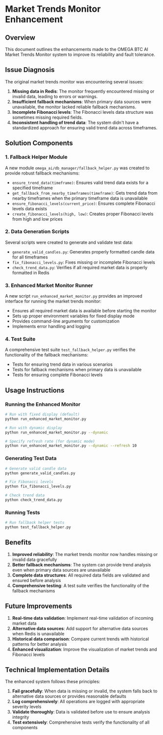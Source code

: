 # Market Trends Monitor Enhancement

## Overview

This document outlines the enhancements made to the OMEGA BTC AI Market Trends Monitor system to improve its reliability and fault tolerance.

## Issue Diagnosis

The original market trends monitor was encountering several issues:

1. **Missing data in Redis**: The monitor frequently encountered missing or invalid data, leading to errors or warnings.
2. **Insufficient fallback mechanisms**: When primary data sources were unavailable, the monitor lacked reliable fallback mechanisms.
3. **Incomplete Fibonacci levels**: The Fibonacci levels data structure was sometimes missing required fields.
4. **Inconsistent handling of trend data**: The system didn't have a standardized approach for ensuring valid trend data across timeframes.

## Solution Components

### 1. Fallback Helper Module

A new module `omega_ai/db_manager/fallback_helper.py` was created to provide robust fallback mechanisms:

- `ensure_trend_data(timeframe)`: Ensures valid trend data exists for a specified timeframe
- `get_fallback_from_nearby_timeframes(timeframe)`: Gets trend data from nearby timeframes when the primary timeframe data is unavailable
- `ensure_fibonacci_levels(current_price)`: Ensures complete Fibonacci levels data exists
- `create_fibonacci_levels(high, low)`: Creates proper Fibonacci levels from high and low prices

### 2. Data Generation Scripts

Several scripts were created to generate and validate test data:

- `generate_valid_candles.py`: Generates properly formatted candle data for all timeframes
- `fix_fibonacci_levels.py`: Fixes missing or incomplete Fibonacci levels
- `check_trend_data.py`: Verifies if all required market data is properly formatted in Redis

### 3. Enhanced Market Monitor Runner

A new script `run_enhanced_market_monitor.py` provides an improved interface for running the market trends monitor:

- Ensures all required market data is available before starting the monitor
- Sets up proper environment variables for fixed display mode
- Provides command-line arguments for customization
- Implements error handling and logging

### 4. Test Suite

A comprehensive test suite `test_fallback_helper.py` verifies the functionality of the fallback mechanisms:

- Tests for ensuring trend data in various scenarios
- Tests for fallback mechanisms when primary data is unavailable
- Tests for ensuring complete Fibonacci levels

## Usage Instructions

### Running the Enhanced Monitor

```bash
# Run with fixed display (default)
python run_enhanced_market_monitor.py

# Run with dynamic display
python run_enhanced_market_monitor.py --dynamic

# Specify refresh rate (for dynamic mode)
python run_enhanced_market_monitor.py --dynamic --refresh 10
```

### Generating Test Data

```bash
# Generate valid candle data
python generate_valid_candles.py

# Fix Fibonacci levels
python fix_fibonacci_levels.py

# Check trend data
python check_trend_data.py
```

### Running Tests

```bash
# Run fallback helper tests
python test_fallback_helper.py
```

## Benefits

1. **Improved reliability**: The market trends monitor now handles missing or invalid data gracefully
2. **Better fallback mechanisms**: The system can provide trend analysis even when primary data sources are unavailable
3. **Complete data structures**: All required data fields are validated and ensured before analysis
4. **Comprehensive testing**: A test suite verifies the functionality of the fallback mechanisms

## Future Improvements

1. **Real-time data validation**: Implement real-time validation of incoming market data
2. **Alternative data sources**: Add support for alternative data sources when Redis is unavailable
3. **Historical data comparison**: Compare current trends with historical patterns for better analysis
4. **Enhanced visualization**: Improve the visualization of market trends and Fibonacci levels

## Technical Implementation Details

The enhanced system follows these principles:

1. **Fail gracefully**: When data is missing or invalid, the system falls back to alternative data sources or provides reasonable defaults
2. **Log comprehensively**: All operations are logged with appropriate severity levels
3. **Validate thoroughly**: Data is validated before use to ensure analysis integrity
4. **Test extensively**: Comprehensive tests verify the functionality of all components
